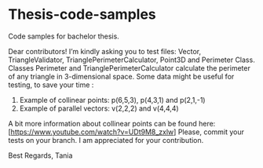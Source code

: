 # Thesis-code-samples
Code samples for bachelor thesis.

Dear contributors!
I’m kindly asking you to test files: Vector, TriangleValidator, TrianglePerimeterCalculator, Point3D and Perimeter Class.
Classes Perimeter and TrianglePerimeterCalculator calculate the perimeter of any triangle in 3-dimensional space.
Some data might be useful for testing, to save your time :

1)	Example of collinear points: p(6,5,3), p(4,3,1) and p(2,1,-1)
2)	Example of parallel vectors: v(2,2,2) and v(4,4,4)

A bit more information about collinear points can be found here: [https://www.youtube.com/watch?v=UDt9M8_zxlw]
Please, commit your tests on your branch. I am appreciated for your contribution.

Best Regards,
Tania

